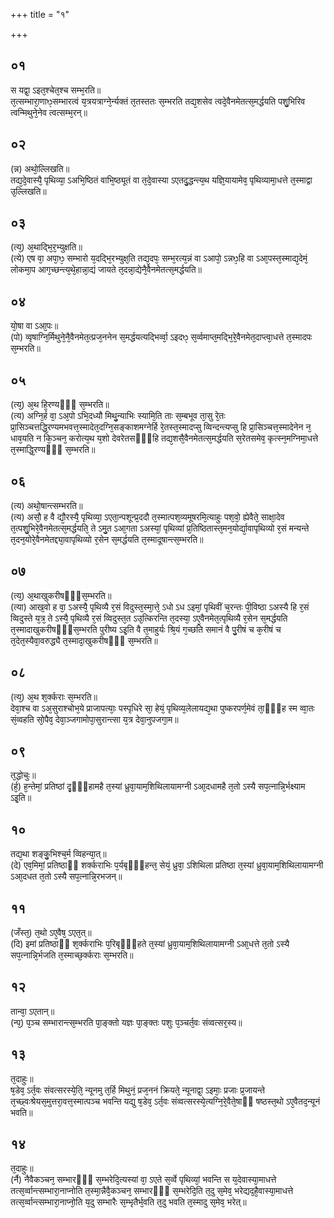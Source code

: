 +++
title = "१"

+++
## ०१
स यद्वा᳘ ऽइत᳘श्चेत᳘श्च सम्भ᳘रति॥  
त᳘त्सम्भारा᳘णाᳫ᳭सम्भारत्वं य᳘त्रयत्राग्ने᳘र्न्यक्तं त᳘तस्ततः स᳘म्भरति तद्य᳘शसेव त्वदे᳘वैनमेतत्स᳘मर्द्धयति पशु᳘भिरिव त्वन्मिथुने᳘नेव त्वत्सम्भ᳘रन्॥  
## ०२
(न्न) अथो᳘ल्लिखति॥  
तद्य᳘दे᳘वास्यै᳘ पृथिव्या᳘ ऽअभि᳘ष्ठितं वाभि᳘ष्ठ्यूतं वा त᳘दे᳘वास्या ऽएतदु᳘द्धन्त्य᳘थ यज्ञि᳘यायामेव᳘ पृथिव्यामा᳘धत्ते त᳘स्माद्वा उ᳘ल्लिखति॥  
## ०३
(त्य᳘) अ᳘थाद्भि᳘र᳘भ्युक्षति॥  
(त्ये) एष वा᳘ अपा᳘ᳫ᳘ सम्भारो य᳘दद्भि᳘रभ्युक्ष᳘ति तद्य᳘दपः᳘ सम्भ᳘रत्य᳘न्नं वा ऽआपो᳘ ऽन्नᳫ᳘हि वा ऽआ᳘पस्त᳘स्माद्य᳘देमं᳘ लोकमा᳘प आग᳘च्छन्त्य᳘थे᳘हान्ना᳘द्यं जायते त᳘दन्ना᳘द्येनै᳘वैनमेतत्स᳘मर्द्धयति॥  
## ०४
यो᳘षा वा ऽआ᳘पः॥  
(पो) व्वृषाग्नि᳘र्मिथुने᳘नै᳘वैनमेत᳘त्प्रज᳘ननेन स᳘मर्द्धयत्यद्भिर्व्वा᳘ ऽइदᳫ᳭ स᳘र्व्वमाप्त᳘मद्भि᳘रे᳘वैनमेत᳘दाप्त्वा᳘धत्ते त᳘स्मादपः स᳘म्भरति॥  
## ०५
(त्य᳘) अ᳘थ हि᳘रण्यᳫँ᳭ स᳘म्भरति॥  
(त्य) अग्नि᳘र्ह वा᳘ ऽअ᳘पो ऽभि᳘दध्यौ मिथु᳘न्याभिः स्यामि᳘ति ताः स᳘म्बभूव ता᳘सु रे᳘तः प्रा᳘सिञ्चत्तद्धि᳘रण्यमभवत्त᳘स्मादेत᳘दग्नि᳘सङ्काशमग्नेर्हि रे᳘तस्त᳘स्मादप्सु व्विन्दन्त्यप्सु हि प्रा᳘सिञ्चत्त᳘स्मादेनेन न᳘ धाव᳘यति न कि᳘ञ्चन᳘ करोत्य᳘थ य᳘शो देवरेतसᳫँ᳭हि तद्य᳘शसै᳘वैनमेतत्स᳘मर्द्धयति स᳘रेतसमेव᳘ कृत्स्न᳘मग्निमा᳘धत्ते त᳘स्माद्धि᳘रण्यᳫँ᳭ स᳘म्भरति॥  
## ०६
(त्य) अथो᳘षान्त्सम्भरति॥  
(त्य) असौ᳘ ह वै द्यौ᳘रस्यै᳘ पृथिव्या᳘ ऽएता᳘न्पशून्प्र᳘ददौ त᳘स्मात्पश᳘व्यमूषरमि᳘त्याहुः पश᳘वो᳘ ह्येवैते᳘ साक्षा᳘देव त᳘त्पशु᳘भिरे᳘वैनमेतत्स᳘मर्द्धयति᳘ ते ऽमु᳘त ऽआ᳘गता ऽअस्यां᳘ पृथिव्यां प्र᳘तिष्ठितास्त᳘मन᳘योर्द्या᳘वापृथिव्यो र᳘सं मन्यन्ते त᳘दन᳘योरे᳘वैनमेतद्द्या᳘वापृथिव्यो र᳘सेन स᳘मर्द्धयति त᳘स्मादूषान्त्स᳘म्भरति॥  
## ०७
(त्य᳘) अ᳘थाखुकरीषᳫँ᳭स᳘म्भरति॥  
(त्या) आख᳘वो ह वा᳘ ऽअस्यै᳘ पृथिव्यै र᳘सं विदुस्त᳘स्मा᳘त्ते᳘ ऽधो ऽध ऽइमां᳘ पृथिवीं च᳘रन्तः पी᳘विष्ठा ऽअस्यै हि र᳘सं व्विदुस्ते य᳘त्र᳘ ते ऽस्यै᳘ पृथिव्यै र᳘सं व्विदुस्त᳘त ऽउ᳘त्किरन्ति त᳘दस्या᳘ ऽए᳘वैनमेत᳘त्पृथिव्यै र᳘सेन स᳘मर्द्धयति त᳘स्मादाखुकरीषᳫँ᳭स᳘म्भरति पुरीष्य ऽइ᳘ति वै त᳘माहुर्यः श्रि᳘यं ग᳘च्छति समानं वै पु᳘रीषं च क᳘रीषं च त᳘देत᳘स्यैवा᳘वरुद्ध्यै त᳘स्मादा᳘खुकरीषᳫँ᳭ स᳘म्भरति॥  
## ०८
(त्य᳘) अ᳘थ श᳘र्क्कराः स᳘म्भरति॥  
देवा᳘श्च वा ऽअ᳘सुराश्चोभ᳘ये प्राजापत्याः᳘ पस्पृधिरे सा᳘ हेयं᳘ पृथिव्य᳘लेलायद्य᳘था पुष्करपर्ण᳘मेवं ता᳘ᳫँ᳭ह स्म व्वा᳘तः सं᳘व्वहति सो᳘पैव᳘ देवा᳘ञ्जगामोपा᳘सुरान्त्सा य᳘त्र देवा᳘नुपजगा᳘म॥  
## ०९
त᳘द्धोचुः॥  
(र्ह᳘) ह᳘न्तेमां᳘ प्रतिष्ठां दृ᳘ᳫँ᳭हामहै त᳘स्यां ध्रुवा᳘याम᳘शिथिलायामग्नी ऽआ᳘दधामहै त᳘तो ऽस्यै सप᳘त्नान्नि᳘र्भक्ष्याम ऽइ᳘ति॥  
## १०
तद्य᳘था शङ्कु᳘भिश्च᳘र्म व्विहन्या᳘त्॥  
(दे) एव᳘मिमां᳘ प्रतिष्ठाᳫं शर्क्कराभिः प᳘र्यबृᳫँ᳭हन्त᳘ सेयं᳘ ध्रुवा᳘ ऽशिथिला प्रतिष्ठा त᳘स्यां ध्रुवा᳘याम᳘शिथिलायामग्नी ऽआ᳘दधत त᳘तो ऽस्यै सप᳘त्नान्नि᳘रभजन्॥  
## ११
(जँस्त᳘) त᳘थो ऽए᳘वैष᳘ ऽएत᳘त्॥  
(दि) इमां प्रतिष्ठाᳫं श᳘र्क्कराभिः प᳘रिबृᳫँ᳭हते त᳘स्यां ध्रुवा᳘याम᳘शिथिलायामग्नी ऽआ᳘धत्ते त᳘तो ऽस्यै सप᳘त्नान्नि᳘र्भजति त᳘स्माच्छ᳘र्क्कराः स᳘म्भरति॥  
## १२
तान्वा᳘ ऽएतान्॥  
(न्प᳘) प᳘ञ्च सम्भारान्त्स᳘म्भरति पा᳘ङ्क्तो यज्ञः पा᳘ङ्क्तः पशुः प᳘ञ्चर्त᳘वः संव्वत्सर᳘स्य॥  
## १३
त᳘दाहुः॥  
ष᳘डेव᳘ ऽर्त᳘वः संवत्सरस्ये᳘ति᳘ न्यूनमु त᳘र्हि मिथुनं᳘ प्रज᳘ननं क्रियते᳘ न्यूनाद्वा᳘ ऽइमाः᳘ प्रजाः प्र᳘जायन्ते त᳘च्छ्वःश्रेयस᳘मुत्तरा᳘वत्त᳘स्मात्पञ्च भवन्ति यद्यु ष᳘डेव᳘ ऽर्त᳘वः संव्वत्सरस्ये᳘त्यग्नि᳘रे᳘वैते᳘षाᳫं षष्ठस्त᳘थो ऽए᳘वैतद᳘न्यूनं भवति॥  
## १४
त᳘दाहुः॥  
(र्नै) नैवैकञ्चन᳘ सम्भारᳫँ᳭ स᳘म्भरेदि᳘त्यस्यां वा᳘ ऽएते स᳘र्व्वे पृथिव्यां᳘ भवन्ति स य᳘देवास्या᳘माधत्ते तत्स᳘र्व्वान्त्सम्भारा᳘नाप्नोति त᳘स्मा᳘न्नैवै᳘कञ्चन᳘ सम्भारᳫँ᳭ स᳘म्भरेदि᳘ति त᳘दु स᳘मेव᳘ भरेद्यद᳘है᳘वास्या᳘माधत्ते तत्स᳘र्व्वान्त्सम्भारा᳘नाप्नो᳘ति य᳘दु सम्भारैः स᳘म्भृतैर्भ᳘वति त᳘दु भवति त᳘स्मादु स᳘मेव᳘ भरेत्॥  
